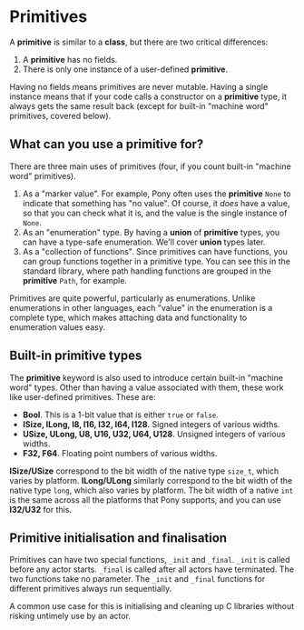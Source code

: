 # Primitives

A __primitive__ is similar to a __class__, but there are two critical differences:

1. A __primitive__ has no fields.
2. There is only one instance of a user-defined __primitive__.

Having no fields means primitives are never mutable. Having a single instance means that if your code calls a constructor on a __primitive__ type, it always gets the same result back (except for built-in "machine word" primitives, covered below).

## What can you use a __primitive__ for?

There are three main uses of primitives (four, if you count built-in "machine word" primitives).

1. As a "marker value". For example, Pony often uses the __primitive__ `None` to indicate that something has "no value". Of course, it _does_ have a value, so that you can check what it is, and the value is the single instance of `None`.
2. As an "enumeration" type. By having a __union__ of __primitive__ types, you can have a type-safe enumeration. We'll cover __union__ types later.
3. As a "collection of functions". Since primitives can have functions, you can group functions together in a primitive type. You can see this in the standard library, where path handling functions are grouped in the __primitive__ `Path`, for example.

Primitives are quite powerful, particularly as enumerations. Unlike enumerations in other languages, each "value" in the enumeration is a complete type, which makes attaching data and functionality to enumeration values easy.

## Built-in primitive types

The __primitive__ keyword is also used to introduce certain built-in "machine word" types. Other than having a value associated with them, these work like user-defined primitives. These are:

* __Bool__. This is a 1-bit value that is either `true` or `false`.
* __ISize, ILong, I8, I16, I32, I64, I128__. Signed integers of various widths.
* __USize, ULong, U8, U16, U32, U64, U128__. Unsigned integers of various widths.
* __F32, F64__. Floating point numbers of various widths.

__ISize/USize__ correspond to the bit width of the native type `size_t`, which varies by platform. __ILong/ULong__ similarly correspond to the bit width of the native type `long`, which also varies by platform. The bit width of a native `int` is the same across all the platforms that Pony supports, and you can use __I32/U32__ for this.

## Primitive initialisation and finalisation

Primitives can have two special functions, `_init` and `_final`. `_init` is called before any actor starts. `_final` is called after all actors have terminated. The two functions take no parameter. The `_init` and `_final` functions for different primitives always run sequentially.

A common use case for this is initialising and cleaning up C libraries without risking untimely use by an actor.
